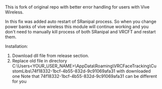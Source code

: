 This is fork of original repo with better error handling for users with Vive Wireless.

In this fix was added auto restart of SRanipal process. So when you change power banks of vive wireless this module will continue working and you don't need to manually kill process of both SRanipal and VRCFT and restart them.

Installation:
1. Download dll file from release section.
2. Replace old file in directory C:\Users\<YOUR_USER_NAME>\AppData\Roaming\VRCFaceTracking\CustomLibs\74f18332-1bcf-4b55-832d-9c91069afa31 with downloaded one
Note that 74f18332-1bcf-4b55-832d-9c91069afa31 can be different for you

